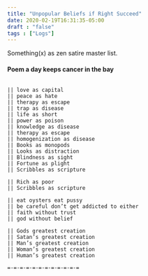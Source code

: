 ```yaml
---
title: "Unpopular Beliefs if Right Succeed"
date: 2020-02-19T16:31:35-05:00
draft : "false"
tags : ["Logs"]
---
```


Something(x) as zen satire master list.

<!--more-->

#### Poem a day keeps cancer in the bay

```

|| love as capital
|| peace as hate
|| therapy as escape
|| trap as disease
|| life as short
|| power as poison
|| knowledge as disease
|| therapy as escape
|| homogenization as disease
|| Books as monopods
|| Looks as distraction
|| Blindness as sight
|| Fortune as plight
|| Scribbles as scripture

|| Rich as poor
|| Scribbles as scripture

|| eat oysters eat pussy
|| be careful don’t get addicted to either
|| faith without trust
|| god without belief

|| Gods greatest creation
|| Satan’s greatest creation
|| Man’s greatest creation
|| Woman’s greatest creation
|| Human’s greatest creation

=-=-=-=-=-=-=-=-=-=-=-=


```

<!--
1 read

2 write

3 music

4 sing

5 YT Vizzies

6 P Call

7 Dance workout

8 POLIW.AT Blog

9 Archive

10 FF L&L

11 Friends & Fam

12 Love & Legacy

 -->
